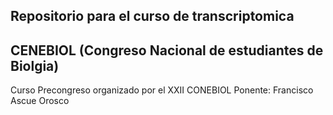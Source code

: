 ## Repositorio para el curso de transcriptomica 
## CENEBIOL (Congreso Nacional de estudiantes de Biolgia)

Curso Precongreso organizado por el XXII CONEBIOL 
Ponente: Francisco Ascue Orosco


